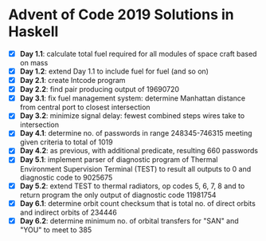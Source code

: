 # Advent of Code 2019 Solutions in Haskell

- [x] **Day 1.1**: calculate total fuel required for all modules of space craft based on mass
- [x] **Day 1.2**: extend Day 1.1 to include fuel for fuel (and so on)
- [x] **Day 2.1**: create Intcode program
- [x] **Day 2.2**: find pair producing output of 19690720
- [x] **Day 3.1**: fix fuel management system: determine Manhattan distance from central port to closest intersection
- [x] **Day 3.2**: minimize signal delay: fewest combined steps wires take to intersection
- [x] **Day 4.1**: determine no. of passwords in range 248345-746315 meeting given criteria to total of 1019
- [x] **Day 4.2**: as previous, with additional predicate, resulting 660 passwords
- [x] **Day 5.1**: implement parser of diagnostic program of Thermal Environment Supervision Terminal (TEST) to result all outputs to 0 and diagnostic code to 9025675
- [x] **Day 5.2**: extend TEST to thermal radiators, op codes 5, 6, 7, 8 and to return program the only output of diagnostic code 11981754
- [x] **Day 6.1**: determine orbit count checksum that is total no. of direct orbits and indirect orbits of 234446
- [x] **Day 6.2**: determine minimum no. of orbital transfers for "SAN" and "YOU" to meet to 385
